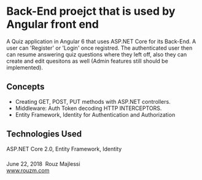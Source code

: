 # Back-End proejct that is used by Angular front end
A Quiz application in Angular 6 that uses ASP.NET Core for its Back-End.  A user can 'Register' or 'Login' once registred. The authenticated user then can resume answering quiz questions where they left off, also they can create and edit quesitons as well (Admin features still should be implemented). 

## Concepts
* Creating GET, POST, PUT methods with ASP.NET controllers. 
* Middleware: Auth Token decoding HTTP INTERCEPTORS. 
* Entity Framework, Identity for Authentication and Authorization

## Technologies Used
ASP.NET Core 2.0, Entity Framework, Identity

###
June 22, 2018&nbsp; Rouz Majlessi
</br>
www.rouzm.com
